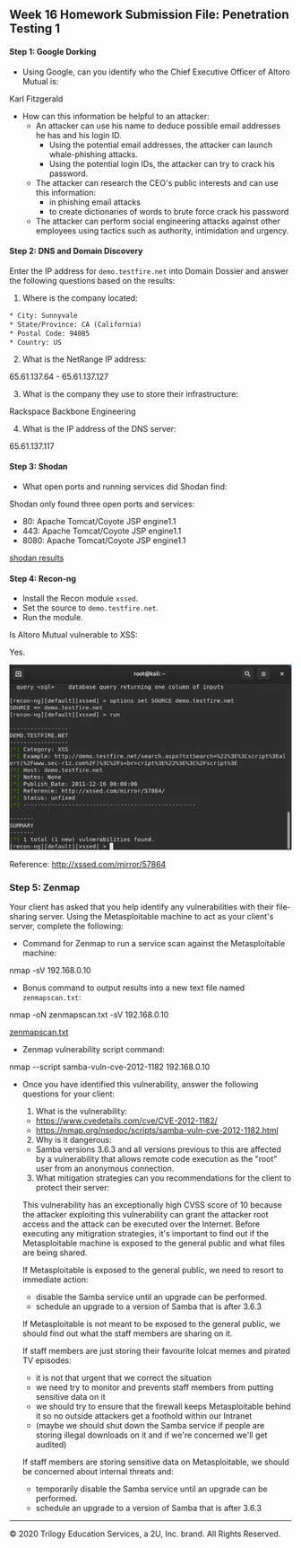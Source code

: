 ## Week 16 Homework Submission File: Penetration Testing 1

#### Step 1: Google Dorking


- Using Google, can you identify who the Chief Executive Officer of Altoro Mutual is:

Karl Fitzgerald

- How can this information be helpful to an attacker:
   * An attacker can use his name to deduce possible email addresses he has and his login ID. 
      - Using the potential email addresses, the attacker can launch whale-phishing attacks.
      - Using the potential login IDs, the attacker can try to crack his password.
   * The attacker can research the CEO's public interests and can use this information:
      - in phishing email attacks
      - to create dictionaries of words to brute force crack his password
   * The attacker can perform social engineering attacks against other employees using tactics such as authority, intimidation and urgency.

#### Step 2: DNS and Domain Discovery

Enter the IP address for `demo.testfire.net` into Domain Dossier and answer the following questions based on the results:

  1. Where is the company located: 

    * City: Sunnyvale
    * State/Province: CA (California)
    * Postal Code: 94085
    * Country: US

  2. What is the NetRange IP address:

65.61.137.64 - 65.61.137.127

  3. What is the company they use to store their infrastructure:

Rackspace Backbone Engineering

  4. What is the IP address of the DNS server:

65.61.137.117

#### Step 3: Shodan

- What open ports and running services did Shodan find:

Shodan only found three open ports and services:
* 80: Apache Tomcat/Coyote JSP engine1.1
* 443: Apache Tomcat/Coyote JSP engine1.1
* 8080: Apache Tomcat/Coyote JSP engine1.1

[shodan results](shodan.pdf)

#### Step 4: Recon-ng

- Install the Recon module `xssed`. 
- Set the source to `demo.testfire.net`. 
- Run the module. 

Is Altoro Mutual vulnerable to XSS: 

Yes.

![Recon-ng snapshot](recon-ng.jpg)

Reference: http://xssed.com/mirror/57864

### Step 5: Zenmap

Your client has asked that you help identify any vulnerabilities with their file-sharing server. Using the Metasploitable machine to act as your client's server, complete the following:

- Command for Zenmap to run a service scan against the Metasploitable machine: 
 
 nmap -sV 192.168.0.10
 
- Bonus command to output results into a new text file named `zenmapscan.txt`:

nmap -oN zenmapscan.txt -sV 192.168.0.10

[zenmapscan.txt](zenmapscan.txt)

- Zenmap vulnerability script command: 

nmap --script samba-vuln-cve-2012-1182 192.168.0.10

- Once you have identified this vulnerability, answer the following questions for your client:

  1. What is the vulnerability:
  
    * https://www.cvedetails.com/cve/CVE-2012-1182/
    * https://nmap.org/nsedoc/scripts/samba-vuln-cve-2012-1182.html

  2. Why is it dangerous:

    * Samba versions 3.6.3 and all versions previous to this are affected by a vulnerability that allows remote code execution as the "root" user from an anonymous connection.

  3. What mitigation strategies can you recommendations for the client to protect their server:

    This vulnerability has an exceptionally high CVSS score of 10 because the attacker exploiting this vulnerability can grant the attacker root access and the attack can be executed over the Internet. Before executing any mitigration strategies, it's important to find out if the Metasploitable machine is exposed to the general public and what files are being shared.
    
    If Metasploitable is exposed to the general public, we need to resort to immediate action:
    * disable the Samba service until an upgrade can be performed.
    * schedule an upgrade to a version of Samba that is after 3.6.3
   
   If Metasploitable is not meant to be exposed to the general public, we should find out what the staff members are sharing on it.
   
   If staff members are just storing their favourite lolcat memes and pirated TV episodes:
   * it is not that urgent that we correct the situation
   * we need try to monitor and prevents staff members from putting sensitive data on it
   * we should try to ensure that the firewall keeps Metasploitable behind it so no outside attackers get a foothold within our Intranet
   * (maybe we should shut down the Samba service if people are storing illegal downloads on it and if we're concerned we'll get audited)
   
   If staff members are storing sensitive data on Metasploitable, we should be concerned about internal threats and:
    * temporarily disable the Samba service until an upgrade can be performed.
    * schedule an upgrade to a version of Samba that is after 3.6.3
    
---
© 2020 Trilogy Education Services, a 2U, Inc. brand. All Rights Reserved.  
